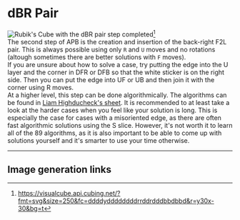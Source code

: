 # dBR Pair
<image class="right" alt="Rubik's Cube with the dBR pair step completed" src="/images/tutorial/pair/pair.svg">[^pair]<br>
The second step of APB is the creation and insertion of the back-right F2L pair. This is always possible using only `R` and `U` moves and no rotations (altough sometimes there are better solutions with `F` moves).<br>
If you are unsure about how to solve a case, try putting the edge into the U layer and the corner in DFR or DFB so that the white sticker is on the right side. Then you can put the edge into UF or UB and then join it with the corner using R moves. <br>
At a higher level, this step can be done algorithmically. The algorithms can be found in [Liam Highducheck's sheet](https://docs.google.com/spreadsheets/d/1U1nwq_-HLeDgajuAOVRaH2Jo7X9zSTEBrnIRSv3hzeg). It is recommended to at least take a look at the harder cases when you feel like your solution is long. This is especially the case for cases with a misoriented edge, as there are often fast algorithmic solutions using the S slice. However, it's not worth it to learn all of the 89 algorithms, as it is also important to be able to come up with solutions yourself and it's smarter to use your time otherwise.
<hr>

## Image generation links
[^pair]: <https://visualcube.api.cubing.net/?fmt=svg&size=250&fc=ddddyddddddddrrddrdddbbdbbd&r=y30x-30&bg=t>
